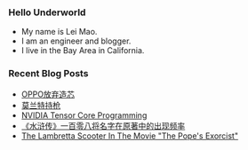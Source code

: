 ### Hello Underworld

- My name is Lei Mao.
- I am an engineer and blogger.
- I live in the Bay Area in California.


### Recent Blog Posts

<!-- BLOG-POST-LIST:START -->
- [OPPO放弃造芯](https://leimao.github.io/essay/OPPO%E6%94%BE%E5%BC%83%E9%80%A0%E8%8A%AF/)
- [莫兰特持枪](https://leimao.github.io/essay/%E8%8E%AB%E5%85%B0%E7%89%B9%E6%8C%81%E6%9E%AA/)
- [NVIDIA Tensor Core Programming](https://leimao.github.io/blog/NVIDIA-Tensor-Core-Programming/)
- [《水浒传》一百零八将名字在原著中的出现频率](https://leimao.github.io/essay/%E6%B0%B4%E6%B5%92%E4%BC%A0%E4%B8%80%E7%99%BE%E9%9B%B6%E5%85%AB%E5%B0%86%E5%90%8D%E5%AD%97%E5%9C%A8%E5%8E%9F%E8%91%97%E4%B8%AD%E7%9A%84%E5%87%BA%E7%8E%B0%E9%A2%91%E7%8E%87/)
- [The Lambretta Scooter In The Movie &quot;The Pope&#39;s Exorcist&quot;](https://leimao.github.io/blog/Lambretta-Scooter-The-Popes-Exorcist/)
<!-- BLOG-POST-LIST:END -->
